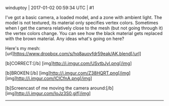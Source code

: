 winduptoy | 2017-01-02 00:59:34 UTC | #1

I've got a basic camera, a loaded model, and a zone with ambient light. The model is not textured, its material only specifies vertex colors. Sometimes when I get the camera relatively close to the mesh (but not going through it) the vertex colors change. You can see how the black material gets replaced with the brown material. Any ideas what's going on here?

Here's my mesh: [url]https://www.dropbox.com/s/hq8auovfdr59eak/AK.blend[/url]

[b]CORRECT:[/b]
[img]http://i.imgur.com/USvtbJyl.png[/img]

[b]BROKEN:[/b]
[img]http://i.imgur.com/Z38HQRT.png[/img]
[img]http://i.imgur.com/lClCfnA.png[/img]

[b]Screencast of me moving the camera around:[/b]
[img]http://i.imgur.com/IoJz3S0.gif[/img]

-------------------------

